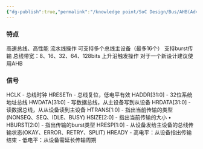 ```yaml
---
{"dg-publish":true,"permalink":"/knowledge point/SoC Design/Bus/AHB(Advanced High-performance Bus)/","dgPassFrontmatter":true}
---
```


### 特点
高速总线、高性能
流水线操作
可支持多个总线主设备（最多16个） 
支持burst传输
总线带宽：8、16、32、64、128bits
上升沿触发操作
对于一个新设计建议使用AHB

### 信号
HCLK - 总线时钟
HRESETn - 总线复位，低电平有效
HADDR[31:0] - 32位系统地址总线
HWDATA[31:0] - 写数据总线，从主设备写到从设备
HRDATA[31:0] - 读数据总线，从从设备读到主设备
HTRANS[1:0] - 指出当前传输的类型(NONSEQ、SEQ、IDLE、BUSY)
HSIZE[2:0] - 指出当前传输的大小 • HBURST[2:0] - 指出传输的burst类型
HRESP[1:0] - 从设备发给主设备的总线传输状态(OKAY、ERROR、RETRY、SPLIT)
HREADY - 高电平：从设备指出传输结束 - 低电平：从设备需延长传输周期